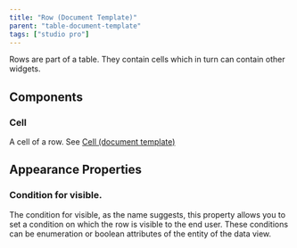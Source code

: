 ```yaml
---
title: "Row (Document Template)"
parent: "table-document-template"
tags: ["studio pro"]
---
```


Rows are part of a table. They contain cells which in turn can contain other widgets.

## Components

### Cell

A cell of a row. See [Cell (document template)](cell-document-template)

## Appearance Properties

### Condition for visible.

The condition for visible, as the name suggests, this property allows you to set a condition on which the row is visible to the end user. These conditions can be enumeration or boolean attributes of the entity of the data view.
